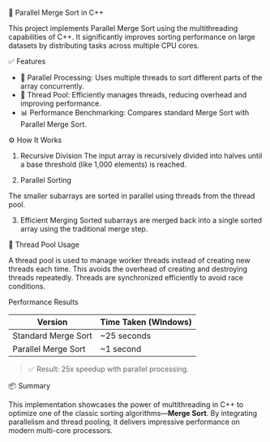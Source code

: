 
🚀 Parallel Merge Sort in C++

This project implements Parallel Merge Sort using the multithreading capabilities of C++. It significantly improves sorting performance on large datasets by distributing tasks across multiple CPU cores.



 ✅ Features

* 🔀 Parallel Processing: Uses multiple threads to sort different parts of the array concurrently.
* 🧵 Thread Pool: Efficiently manages threads, reducing overhead and improving performance.
* 📊 Performance Benchmarking: Compares standard Merge Sort with Parallel Merge Sort.


 ⚙️ How It Works

 1. Recursive Division
The input array is recursively divided into halves until a base threshold (like 1,000 elements) is reached.

 2. Parallel Sorting

 The smaller subarrays are sorted in parallel using threads from the thread pool.

3. Efficient Merging
Sorted subarrays are merged back into a single sorted array using the traditional merge step.



🧵 Thread Pool Usage

 A thread pool is used to manage worker threads instead of creating new threads each time.
 This avoids the overhead of creating and destroying threads repeatedly.
 Threads are synchronized efficiently to avoid race conditions.


Performance Results

| Version             | Time Taken (WIndows) |
| ------------------- | --------------------------- |
| Standard Merge Sort | \~25 seconds                |
| Parallel Merge Sort | \~1 second                  |

> ✅ Result: 25x speedup with parallel processing.



 📦 Summary

This implementation showcases the power of multithreading in C++ to optimize one of the classic sorting algorithms—**Merge Sort**. By integrating parallelism and thread pooling, it delivers impressive performance on modern multi-core processors.


